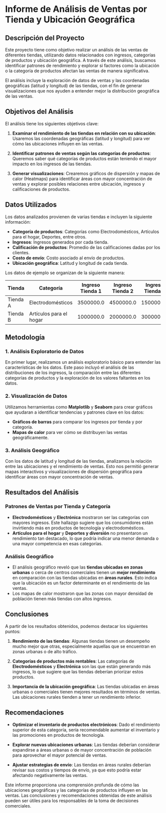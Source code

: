 # **Informe de Análisis de Ventas por Tienda y Ubicación Geográfica**

## **Descripción del Proyecto**

Este proyecto tiene como objetivo realizar un análisis de las ventas de diferentes tiendas, utilizando datos relacionados con ingresos, categorías de productos y ubicación geográfica. A través de este análisis, buscamos identificar patrones de rendimiento y explorar si factores como la ubicación o la categoría de productos afectan las ventas de manera significativa.

El análisis incluye la exploración de datos de ventas y las coordenadas geográficas (latitud y longitud) de las tiendas, con el fin de generar visualizaciones que nos ayuden a entender mejor la distribución geográfica de las ventas.

## **Objetivos del Análisis**

El análisis tiene los siguientes objetivos clave:

1. **Examinar el rendimiento de las tiendas en relación con su ubicación**: Usaremos las coordenadas geográficas (latitud y longitud) para ver cómo las ubicaciones influyen en las ventas.
   
2. **Identificar patrones de ventas según las categorías de productos**: Queremos saber qué categorías de productos están teniendo el mayor impacto en los ingresos de las tiendas.

3. **Generar visualizaciones**: Crearemos gráficos de dispersión y mapas de calor (Heatmaps) para identificar áreas con mayor concentración de ventas y explorar posibles relaciones entre ubicación, ingresos y calificaciones de productos.

## **Datos Utilizados**

Los datos analizados provienen de varias tiendas e incluyen la siguiente información:

- **Categoría de productos**: Categorías como Electrodomésticos, Artículos para el hogar, Deportes, entre otros.
- **Ingresos**: Ingresos generados por cada tienda.
- **Calificación de productos**: Promedio de las calificaciones dadas por los clientes.
- **Costo de envío**: Costo asociado al envío de productos.
- **Ubicación geográfica**: Latitud y longitud de cada tienda.

Los datos de ejemplo se organizan de la siguiente manera:

| Tienda     | Categoría          | Ingreso Tienda 1 | Ingreso Tienda 2 | Ingreso Tienda 3 | ... |
|------------|--------------------|------------------|------------------|------------------|-----|
| Tienda A   | Electrodomésticos   | 3500000.0        | 4500000.0        | 1500000.0        | ... |
| Tienda B   | Artículos para el hogar | 1000000.0    | 2000000.0        | 3000000.0        | ... |

## **Metodología**

### **1. Análisis Exploratorio de Datos**
En primer lugar, realizamos un análisis exploratorio básico para entender las características de los datos. Este paso incluyó el análisis de las distribuciones de los ingresos, la comparación entre las diferentes categorías de productos y la exploración de los valores faltantes en los datos.

### **2. Visualización de Datos**
Utilizamos herramientas como **Matplotlib** y **Seaborn** para crear gráficos que ayudaran a identificar tendencias y patrones clave en los datos:

- **Gráficos de barras** para comparar los ingresos por tienda y por categoría.
- **Mapas de calor** para ver cómo se distribuyen las ventas geográficamente.

### **3. Análisis Geográfico**
Con los datos de latitud y longitud de las tiendas, analizamos la relación entre las ubicaciones y el rendimiento de ventas. Esto nos permitió generar mapas interactivos y visualizaciones de dispersión geográfica para identificar áreas con mayor concentración de ventas.

## **Resultados del Análisis**

### **Patrones de Ventas por Tienda y Categoría**
- **Electrodomésticos** y **Electrónica** mostraron ser las categorías con mayores ingresos. Este hallazgo sugiere que los consumidores están invirtiendo más en productos de tecnología y electrodomésticos.
- **Artículos para el hogar** y **Deportes y diversión** no presentaron un rendimiento tan destacado, lo que podría indicar una menor demanda o una mayor competencia en esas categorías.

### **Análisis Geográfico**
- El análisis geográfico reveló que las **tiendas ubicadas en zonas urbanas** o cerca de centros comerciales tienen un **mejor rendimiento** en comparación con las tiendas ubicadas en **áreas rurales**. Esto indica que la ubicación es un factor determinante en el rendimiento de las ventas.
- Los mapas de calor mostraron que las zonas con mayor densidad de población tienen más tiendas con altos ingresos.

## **Conclusiones**

A partir de los resultados obtenidos, podemos destacar los siguientes puntos:

1. **Rendimiento de las tiendas**: Algunas tiendas tienen un desempeño mucho mejor que otras, especialmente aquellas que se encuentran en zonas urbanas o de alto tráfico.
   
2. **Categorías de productos más rentables**: Las categorías de **Electrodomésticos** y **Electrónica** son las que están generando más ingresos, lo que sugiere que las tiendas deberían priorizar estos productos.

3. **Importancia de la ubicación geográfica**: Las tiendas ubicadas en áreas urbanas o comerciales tienen mejores resultados en términos de ventas. Las ubicaciones rurales tienden a tener un rendimiento inferior.

## **Recomendaciones**

- **Optimizar el inventario de productos electrónicos**: Dado el rendimiento superior de esta categoría, sería recomendable aumentar el inventario y las promociones en productos de tecnología.
  
- **Explorar nuevas ubicaciones urbanas**: Las tiendas deberían considerar expandirse a áreas urbanas o de mayor concentración de población para aprovechar el mayor potencial de ventas.

- **Ajustar estrategias de envío**: Las tiendas en áreas rurales deberían revisar sus costos y tiempos de envío, ya que esto podría estar afectando negativamente las ventas.


Este informe proporciona una comprensión profunda de cómo las ubicaciones geográficas y las categorías de productos influyen en las ventas. Las conclusiones y recomendaciones obtenidas de este análisis pueden ser útiles para los responsables de la toma de decisiones comerciales.

